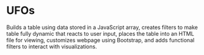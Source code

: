 # UFOs
Builds a table using data stored in a JavaScript array, creates filters to make table fully dynamic that reacts to user input, places the table into an HTML file for viewing, customizes webpage using Bootstrap, and adds functional filters  to interact with visualizations.
